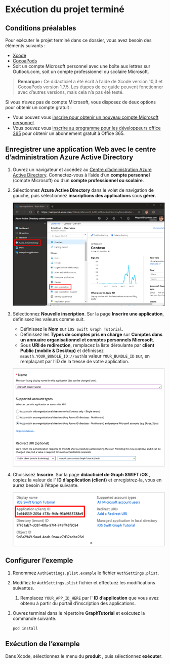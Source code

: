 # <a name="how-to-run-the-completed-project"></a>Exécution du projet terminé

## <a name="prerequisites"></a>Conditions préalables

Pour exécuter le projet terminé dans ce dossier, vous avez besoin des éléments suivants :

- [Xcode](https://developer.apple.com/xcode/)
- [CocoaPods](https://cocoapods.org)
- Soit un compte Microsoft personnel avec une boîte aux lettres sur Outlook.com, soit un compte professionnel ou scolaire Microsoft.

> **Remarque :** Ce didacticiel a été écrit à l’aide de Xcode version 10,3 et CocoaPods version 1.7.5. Les étapes de ce guide peuvent fonctionner avec d’autres versions, mais cela n’a pas été testé.

Si vous n’avez pas de compte Microsoft, vous disposez de deux options pour obtenir un compte gratuit :

- Vous pouvez vous [inscrire pour obtenir un nouveau compte Microsoft personnel](https://signup.live.com/signup?wa=wsignin1.0&rpsnv=12&ct=1454618383&rver=6.4.6456.0&wp=MBI_SSL_SHARED&wreply=https://mail.live.com/default.aspx&id=64855&cbcxt=mai&bk=1454618383&uiflavor=web&uaid=b213a65b4fdc484382b6622b3ecaa547&mkt=E-US&lc=1033&lic=1).
- Vous pouvez vous [inscrire au programme pour les développeurs office 365](https://developer.microsoft.com/office/dev-program) pour obtenir un abonnement gratuit à Office 365.

## <a name="register-a-web-application-with-the-azure-active-directory-admin-center"></a>Enregistrer une application Web avec le centre d’administration Azure Active Directory

1. Ouvrez un navigateur et accédez au [Centre d’administration Azure Active Directory](https://aad.portal.azure.com). Connectez-vous à l’aide d’un **compte personnel** (compte Microsoft) ou d’un **compte professionnel ou scolaire**.

1. Sélectionnez **Azure Active Directory** dans le volet de navigation de gauche, puis sélectionnez **inscriptions des applications** sous **gérer**.

    ![Capture d’écran des inscriptions d’application ](/tutorial/images/aad-portal-app-registrations.png)

1. Sélectionnez **Nouvelle inscription**. Sur la page **Inscrire une application**, définissez les valeurs comme suit.

    - Définissez le **Nom** sur `iOS Swift Graph Tutorial`.
    - Définissez les **Types de comptes pris en charge** sur **Comptes dans un annuaire organisationnel et comptes personnels Microsoft**.
    - Sous **URI de redirection**, remplacez la liste déroulante par **client Public (mobile & Desktop)** et définissez `msauth.YOUR_BUNDLE_ID://auth`la valeur `YOUR_BUNDLE_ID` sur, en remplaçant par l’ID de la tresse de votre application.

    ![Capture d’écran de la page inscrire une application](/tutorial/images/aad-register-an-app.png)

1. Choisissez **Inscrire**. Sur la page **didacticiel de Graph SWIFT iOS** , copiez la valeur de l' **ID d’application (client)** et enregistrez-la, vous en aurez besoin à l’étape suivante.

    ![Capture d’écran de l’ID d’application de la nouvelle inscription de l’application](/tutorial/images/aad-application-id.png)

## <a name="configure-the-sample"></a>Configurer l’exemple

1. Renommez `AuthSettings.plist.example` le fichier `AuthSettings.plist`.
1. Modifiez le `AuthSettings.plist` fichier et effectuez les modifications suivantes.
    1. Remplacez `YOUR_APP_ID_HERE` par l' **ID d’application** que vous avez obtenu à partir du portail d’inscription des applications.
1. Ouvrez terminal dans le répertoire **GraphTutorial** et exécutez la commande suivante.

    ```Shell
    pod install
    ```

## <a name="run-the-sample"></a>Exécution de l’exemple

Dans Xcode, sélectionnez le menu du **produit** , puis sélectionnez **exécuter**.

